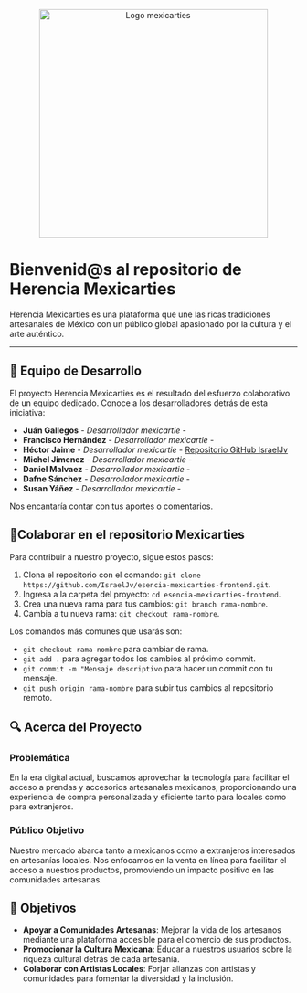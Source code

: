 <p align="center">
  <img src="https://i.imgur.com/UgUbQrL.jpg" alt="Logo mexicarties" width="400" height="auto"/>
</p>

# Bienvenid@s al repositorio de Herencia Mexicarties

Herencia Mexicarties es una plataforma que une las ricas tradiciones artesanales de México con un público global apasionado por la cultura y el arte auténtico.

---

## 🤝 Equipo de Desarrollo
El proyecto Herencia Mexicarties es el resultado del esfuerzo colaborativo de un equipo dedicado. Conoce a los desarrolladores detrás de esta iniciativa:
- **Juán Gallegos** - *Desarrollador mexicartie* - 
- **Francisco Hernández** - *Desarrollador mexicartie* -
- **Héctor Jaime** - *Desarrollador mexicartie* - [Repositorio GitHub IsraelJv](https://github.com/IsraelJv)
- **Michel Jimenez** - *Desarrollador mexicartie* - 
- **Daniel Malvaez** - *Desarrollador mexicartie* - 
- **Dafne Sánchez** - *Desarrollador mexicartie* - 
- **Susan Yáñez** - *Desarrollador mexicartie* - 

Nos encantaría contar con tus aportes o comentarios.

## 🌟Colaborar en el repositorio Mexicarties
Para contribuir a nuestro proyecto, sigue estos pasos:
1. Clona el repositorio con el comando: `git clone https://github.com/IsraelJv/esencia-mexicarties-frontend.git`.
2. Ingresa a la carpeta del proyecto: `cd esencia-mexicarties-frontend`.
3. Crea una nueva rama para tus cambios: `git branch rama-nombre`.
4. Cambia a tu nueva rama: `git checkout rama-nombre`.

Los comandos más comunes que usarás son:
- `git checkout rama-nombre` para cambiar de rama.
- `git add .` para agregar todos los cambios al próximo commit.
- `git commit -m "Mensaje descriptivo` para hacer un commit con tu mensaje.
- `git push origin rama-nombre` para subir tus cambios al repositorio remoto.

## 🔍 Acerca del Proyecto
### Problemática
En la era digital actual, buscamos aprovechar la tecnología para facilitar el acceso a prendas y accesorios artesanales mexicanos, proporcionando una experiencia de compra personalizada y eficiente tanto para locales como para extranjeros.
### Público Objetivo
Nuestro mercado abarca tanto a mexicanos como a extranjeros interesados en artesanías locales. Nos enfocamos en la venta en línea para facilitar el acceso a nuestros productos, promoviendo un impacto positivo en las comunidades artesanas.

## 🎯 Objetivos
- **Apoyar a Comunidades Artesanas**: Mejorar la vida de los artesanos mediante una plataforma accesible para el comercio de sus productos.
- **Promocionar la Cultura Mexicana**: Educar a nuestros usuarios sobre la riqueza cultural detrás de cada artesanía.
- **Colaborar con Artistas Locales**: Forjar alianzas con artistas y comunidades para fomentar la diversidad y la inclusión.


